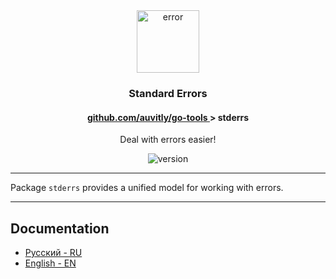 <div align="center">
  <img width="100" height="100" src="https://img.icons8.com/clouds/200/error.png" alt="error"/>
  <h3 align="center">Standard Errors</h3>
  <h4> <a href="./../README.md" align="center"> github.com/auvitly/go-tools </a> > <b>stderrs</b></h4> 
  <p align="center">Deal with errors easier!</p>
  <img src="https://img.shields.io/badge/version-0.0.1_alpha-orange" alt="version">
</div>

---

Package `stderrs` provides a unified model for working with errors.

--- 

## Documentation

* [Русский - RU](docs/ru/main.md)
* [English - EN](docs/en/main.md)